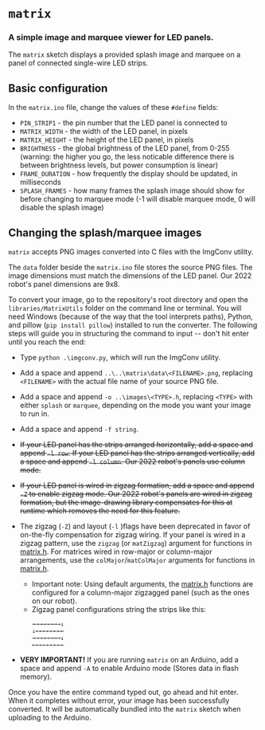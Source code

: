 # `matrix`

### A simple image and marquee viewer for LED panels.

The `matrix` sketch displays a provided splash image and marquee on a panel of connected single-wire LED strips.

## Basic configuration

In the `matrix.ino` file, change the values of these `#define` fields:
- `PIN_STRIP1` - the pin number that the LED panel is connected to
- `MATRIX_WIDTH` - the width of the LED panel, in pixels
- `MATRIX_HEIGHT` - the height of the LED panel, in pixels
- `BRIGHTNESS` - the global brightness of the LED panel, from 0-255 (warning: the higher you go, the less noticable difference there is between brightness levels, but power consumption is linear)
- `FRAME_DURATION` - how frequently the display should be updated, in milliseconds
- `SPLASH_FRAMES` - how many frames the splash image should show for before changing to marquee mode (-1 will disable marquee mode, 0 will disable the splash image)

## Changing the splash/marquee images

`matrix` accepts PNG images converted into C files with the ImgConv utility.

The `data` folder beside the `matrix.ino` file stores the source PNG files. The image dimensions must match the dimensions of the LED panel. Our 2022 robot's panel dimensions are 9x8.

To convert your image, go to the repository's root directory and open the `libraries/MatrixUtils` folder on the command line or terminal. You will need Windows (because of the way that the tool interprets paths), Python, and pillow (`pip install pillow`) installed to run the converter. The following steps will guide you in structuring the command to input -- don't hit enter until you reach the end:
- Type `python .\imgconv.py`, which will run the ImgConv utility.
- Add a space and append `..\..\matrix\data\<FILENAME>.png`, replacing `<FILENAME>` with the actual file name of your source PNG file.
- Add a space and append `-o ..\images\<TYPE>.h`, replacing `<TYPE>` with either `splash` or `marquee`, depending on the mode you want your image to run in.
- Add a space and append `-f string`.

- ~~If your LED panel has the strips arranged horizontally, add a space and append `-l row`. If your LED panel has the strips arranged vertically, add a space and append `-l column`. Our 2022 robot's panels use column mode.~~
- ~~If your LED panel is wired in zigzag formation, add a space and append `-Z` to enable zigzag mode. Our 2022 robot's panels are wired in zigzag formation, but the image-drawing library compensates for this at runtime which removes the need for this feature.~~ 
- The zigzag (`-Z`) and layout (`-l` )flags have been deprecated in favor of on-the-fly compensation for zigzag wiring. If your panel is wired in a zigzag pattern, use the `zigzag` (or `matZigzag`) argument for functions in [matrix.h](../libraries/MatrixUtils/matrix.h). For matrices wired in row-major or column-major arrangements, use the `colMajor`/`matColMajor` arguments for functions in [matrix.h](../libraries/MatrixUtils/matrix.h). 
  - Important note: Using default arguments, the [matrix.h](../libraries/MatrixUtils/matrix.h) functions are configured for a column-major zigzagged panel (such as the ones on our robot). 
  - Zigzag panel configurations string the strips like this:
    ```
    →→→→→→→→↓
    ↓←←←←←←←←
    →→→→→→→→↓
    ←←←←←←←←←
    ```

- **VERY IMPORTANT!** If you are running `matrix` on an Arduino, add a space and append `-A` to enable Arduino mode (Stores data in flash memory).

Once you have the entire command typed out, go ahead and hit enter. When it completes without error, your image has been successfully converted. It will be automatically bundled into the `matrix` sketch when uploading to the Arduino.
